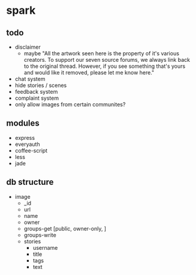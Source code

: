 # spark

## todo
* disclaimer
	* maybe "All the artwork seen here is the property of it's various creators. To support our seven source forums, we always link back to the original thread. However, if you see something that's yours and would like it removed, please let me know here."
* chat system
* hide stories / scenes
* feedback system
* complaint system
* only allow images from certain communites?
## modules


* express
* everyauth
* coffee-script
* less
* jade

## db structure
- image
    - _id 
    - url
    - name
    - owner
    - groups-get [public, owner-only, ]
    - groups-write
    - stories
        - username
        - title
	    - tags
	    - text
	
